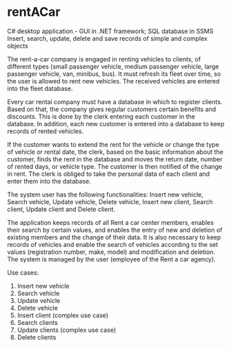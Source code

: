 # rentACar

C# desktop application - GUI in .NET framework;
SQL database in SSMS
Insert, search, update, delete and save records of simple and complex objects


The rent-a-car company is engaged in renting vehicles to clients, of different types (small passenger vehicle, medium passenger vehicle, large passenger vehicle, van, minibus, bus). It must refresh its fleet over time, so the user is allowed to rent new vehicles. The received vehicles are entered into the fleet database.

Every car rental company must have a database in which to register clients. Based on that, the company gives regular customers certain benefits and discounts. This is done by the clerk entering each customer in the database. In addition, each new customer is entered into a database to keep records of rented vehicles.

If the customer wants to extend the rent for the vehicle or change the type of vehicle or rental date, the clerk, based on the basic information about the customer, finds the rent in the database and moves the return date, number of rented days, or vehicle type. The customer is then notified of the change in rent. The clerk is obliged to take the personal data of each client and enter them into the database.

The system user has the following functionalities: Insert new vehicle, Search vehicle, Update vehicle, Delete vehicle, Insert new client, Search client, Update client and Delete client.

The application keeps records of all Rent a car center members, enables their search by certain values, and enables the entry of new and deletion of existing members and the change of their data.
It is also necessary to keep records of vehicles and enable the search of vehicles according to the set values (registration number, make, model) and modification and deletion.
The system is managed by the user (employee of the Rent a car agency).


Use cases:
1) Insert new vehicle
2) Search vehicle
3) Update vehicle
4) Delete vehicle
5) Insert client (complex use case)
6) Search clients
7) Update clients (complex use case)
8) Delete clients

